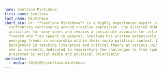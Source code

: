 ```yaml
---
name: Svetlana Mintcheva
first_name: Svetlana
last_name: Mintcheva
short_bio: Dr. **Svetlana Mintcheva** is a highly experienced expert in
  confronting controversy around creative expression. She directed NCAC program
  activities for many years and remains a passionate advocate for artistic
  freedom and free speech in general. Svetlana has written extensively on
  emerging trends in censorship within their socio-political context. With a
  background in teaching literature and critical theory at various universities,
  she is currently dedicated to researching the challenges to free speech
  presented by social media and political polarizatio
portraits:
  - media: 2023/06/svetlana-mintcheva
---
```

